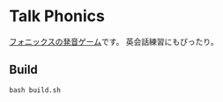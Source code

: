 # Talk Phonics
[フォニックスの発音ゲーム](https://marmooo.github.io/talk-phonics/)です。
英会話練習にもぴったり。

## Build
```
bash build.sh
```

